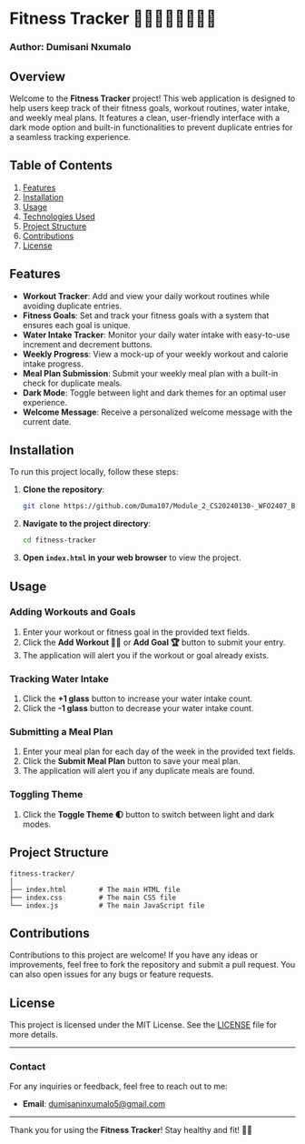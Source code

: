 # Fitness Tracker 🏋🏾🏋🏻‍♂️🏋🏽‍♀️

### Author: Dumisani Nxumalo

## Overview

Welcome to the **Fitness Tracker** project! This web application is designed to help users keep track of their fitness goals, workout routines, water intake, and weekly meal plans. It features a clean, user-friendly interface with a dark mode option and built-in functionalities to prevent duplicate entries for a seamless tracking experience.

## Table of Contents

1. [Features](#features)
2. [Installation](#installation)
3. [Usage](#usage)
4. [Technologies Used](#technologies-used)
5. [Project Structure](#project-structure)
6. [Contributions](#contributions)
7. [License](#license)

## Features

- **Workout Tracker**: Add and view your daily workout routines while avoiding duplicate entries.
- **Fitness Goals**: Set and track your fitness goals with a system that ensures each goal is unique.
- **Water Intake Tracker**: Monitor your daily water intake with easy-to-use increment and decrement buttons.
- **Weekly Progress**: View a mock-up of your weekly workout and calorie intake progress.
- **Meal Plan Submission**: Submit your weekly meal plan with a built-in check for duplicate meals.
- **Dark Mode**: Toggle between light and dark themes for an optimal user experience.
- **Welcome Message**: Receive a personalized welcome message with the current date.

## Installation

To run this project locally, follow these steps:

1. **Clone the repository**:
   ```bash
   git clone https://github.com/Duma107/Module_2_CS20240130-_WFO2407_B_Dumisani_Nxumalo_JSL02
   ```
2. **Navigate to the project directory**:
   ```bash
   cd fitness-tracker
   ```
3. **Open `index.html` in your web browser** to view the project.

## Usage

### Adding Workouts and Goals

1. Enter your workout or fitness goal in the provided text fields.
2. Click the **Add Workout 💪🏾** or **Add Goal 🏆** button to submit your entry.
3. The application will alert you if the workout or goal already exists.

### Tracking Water Intake

1. Click the **+1 glass** button to increase your water intake count.
2. Click the **-1 glass** button to decrease your water intake count.

### Submitting a Meal Plan

1. Enter your meal plan for each day of the week in the provided text fields.
2. Click the **Submit Meal Plan** button to save your meal plan.
3. The application will alert you if any duplicate meals are found.

### Toggling Theme

1. Click the **Toggle Theme 🌓** button to switch between light and dark modes.

## Project Structure

```plaintext
fitness-tracker/
│
├── index.html        # The main HTML file
├── index.css         # The main CSS file
└── index.js          # The main JavaScript file
```

## Contributions

Contributions to this project are welcome! If you have any ideas or improvements, feel free to fork the repository and submit a pull request. You can also open issues for any bugs or feature requests.

## License

This project is licensed under the MIT License. See the [LICENSE](LICENSE) file for more details.

---

### Contact

For any inquiries or feedback, feel free to reach out to me:

- **Email**: dumisaninxumalo5@gmail.com

---

Thank you for using the **Fitness Tracker**! Stay healthy and fit! 💪🏾

